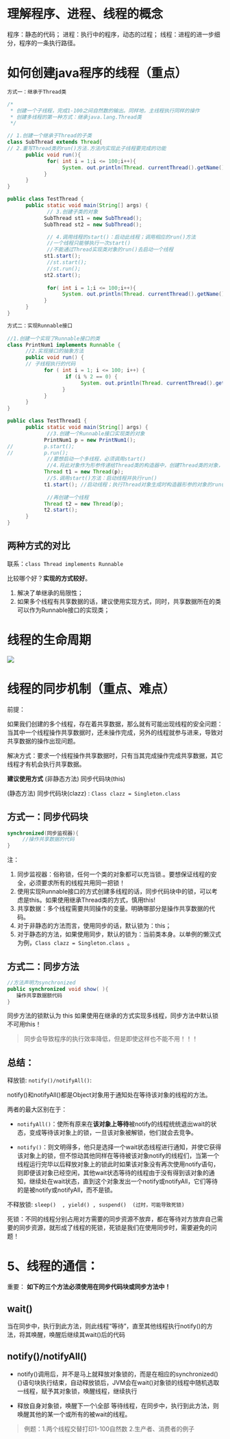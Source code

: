# 理解程序、进程、线程的概念
程序：静态的代码；
进程：执行中的程序，动态的过程；
线程：进程的进一步细分，程序的一条执行路径。

# 如何创建java程序的线程（重点）

```java
方式一：继承于Thread类

/*
 * 创建一个子线程，完成1-100之间自然数的输出。同样地，主线程执行同样的操作
 * 创建多线程的第一种方式：继承java.lang.Thread类
 */

// 1.创建一个继承于Thread的子类
class SubThread extends Thread{
// 2.重写Thread类的run()方法.方法内实现此子线程要完成的功能
      public void run(){
             for( int i = 1;i <= 100;i++){
                  System. out.println(Thread. currentThread().getName() +":" + i);
            }
      }
}

public class TestThread {
      public static void main(String[] args) {
             // 3.创建子类的对象
            SubThread st1 = new SubThread();
            SubThread st2 = new SubThread();

             // 4.调用线程的start()：启动此线程；调用相应的run()方法
             //一个线程只能够执行一次start()
             //不能通过Thread实现类对象的run()去启动一个线程
            st1.start();
             //st.start();
             //st.run();
            st2.start();
            
             for( int i = 1;i <= 100;i++){
                  System. out.println(Thread. currentThread().getName() +":" + i);
            }
      }
}
```


```java
方式二：实现Runnable接口
             
//1.创建一个实现了Runnable接口的类
class PrintNum1 implements Runnable {
      //2.实现接口的抽象方法
      public void run() {
      // 子线程执行的代码
            for ( int i = 1; i <= 100; i++) { 
                   if (i % 2 == 0) {
                        System. out.println(Thread. currentThread().getName() + ":" + i);
                  }
            }
      }
}

public class TestThread1 {
      public static void main(String[] args) {
             //3.创建一个Runnable接口实现类的对象
            PrintNum1 p = new PrintNum1();
//          p.start();
//          p.run();
             //要想启动一个多线程，必须调用start()
             //4.将此对象作为形参传递给Thread类的构造器中，创建Thread类的对象，此对象即为一个线程
            Thread t1 = new Thread(p);
             //5.调用start()方法：启动线程并执行run()
            t1.start(); //启动线程；执行Thread对象生成时构造器形参的对象的run()方法。
            
             //再创建一个线程
            Thread t2 = new Thread(p);
            t2.start();
      }
}
```
## 两种方式的对比

联系：`class Thread implements Runnable`

比较哪个好？**实现的方式较好**。

1. 解决了单继承的局限性；
2. 如果多个线程有共享数据的话，建议使用实现方式，同时，共享数据所在的类可以作为Runnable接口的实现类；

# 线程的生命周期

![](http://oov0wb0gl.bkt.clouddn.com/2017-06-06-14949029843063.jpg)



# 线程的同步机制（重点、难点）
前提：

如果我们创建的多个线程，存在着共享数据，那么就有可能出现线程的安全问题：当其中一个线程操作共享数据时，还未操作完成，另外的线程就参与进来，导致对共享数据的操作出现问题。

解决方式：要求一个线程操作共享数据时，只有当其完成操作完成共享数据，其它线程才有机会执行共享数据。

**建议使用方式**
(非静态方法) 同步代码块(this)

(静态方法) 同步代码块(clazz)  : `Class clazz = Singleton.class`

## 方式一：同步代码块
```java
synchronized(同步监视器){
     //操作共享数据的代码
}
```
注：

1. 同步监视器：俗称锁，任何一个类的对象都可以充当锁.。要想保证线程的安全，必须要求所有的线程共用同一把锁！
2. 使用实现Runnable接口的方式创建多线程的话，同步代码块中的锁，可以考虑是this。如果使用继承Thread类的方式，慎用this!
3. 共享数据：多个线程需要共同操作的变量。明确哪部分是操作共享数据的代码。
4. 对于非静态的方法而言，使用同步的话，默认锁为：this；
5. 对于静态的方法，如果使用同步，默认的锁为：当前类本身。以单例的懒汉式为例，`Class clazz = Singleton.class `。

## 方式二：同步方法 
```java
//方法声明为synchronized
public synchronized void show( ){
   操作共享数据额代码
}
```

同步方法的锁默认为  this  如果使用在继承的方式实现多线程，同步方法中默认锁不可用this！

     
>同步会导致程序的执行效率降低，但是即使这样也不能不用！！！

         
## 总结：

释放锁:  `notify()/notifyAll()`:

notify()和notifyAll()都是Object对象用于通知处在等待该对象的线程的方法。

两者的最大区别在于：

* `notifyAll()`：使所有原来在**该对象上等待**被notify的线程统统退出wait的状态，变成等待该对象上的锁，一旦该对象被解锁，他们就会去竞争。

* `notify()`：则文明得多，他只是选择一个wait状态线程进行通知，并使它获得该对象上的锁，但不惊动其他同样在等待被该对象notify的线程们，当第一个线程运行完毕以后释放对象上的锁此时如果该对象没有再次使用notify语句，则即便该对象已经空闲，其他wait状态等待的线程由于没有得到该对象的通知，继续处在wait状态，直到这个对象发出一个notify或notifyAll，它们等待的是被notify或notifyAll，而不是锁。

不释放锁:  `sleep()  , yield() , suspend()  (过时，可能导致死锁)`
     
死锁：不同的线程分别占用对方需要的同步资源不放弃，都在等待对方放弃自己需要的同步资源，就形成了线程的死锁，死锁是我们在使用同步时，需要避免的问题！


# 5、线程的通信：

重要： **如下的三个方法必须使用在同步代码块或同步方法中！**
 
## wait()               
当在同步中，执行到此方法，则此线程“等待”，直至其他线程执行notify()的方法，将其唤醒，唤醒后继续其wait()后的代码

## notify()/notifyAll()

* notify()调用后，并不是马上就释放对象锁的，而是在相应的synchronized(){}语句块执行结束，自动释放锁后，JVM会在wait()对象锁的线程中随机选取一线程，赋予其对象锁，唤醒线程，继续执行

* 释放自身对象锁，唤醒下一个\全部 等待线程，在同步中，执行到此方法，则唤醒其他的某一个或所有的被wait的线程。

>例题：1.两个线程交替打印1-100自然数   2.生产者、消费者的例子



